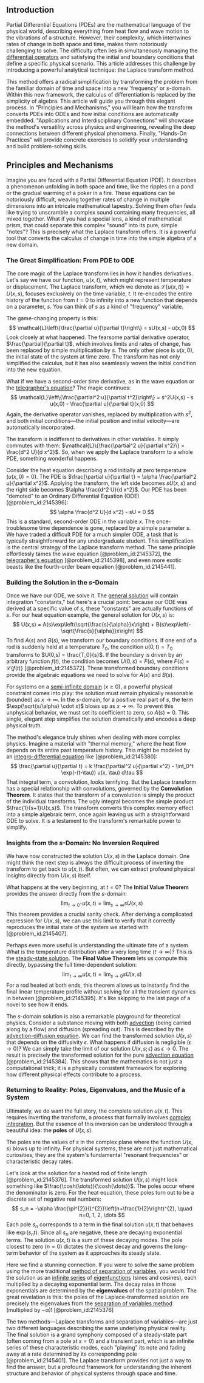 ## Introduction
Partial Differential Equations (PDEs) are the mathematical language of the physical world, describing everything from heat flow and wave motion to the vibrations of a structure. However, their complexity, which intertwines rates of change in both space and time, makes them notoriously challenging to solve. The difficulty often lies in simultaneously managing the [differential operators](@article_id:274543) and satisfying the initial and boundary conditions that define a specific physical scenario. This article addresses this challenge by introducing a powerful analytical technique: the Laplace transform method.

This method offers a radical simplification by transforming the problem from the familiar domain of time and space into a new 'frequency' or $s$-domain. Within this new framework, the calculus of differentiation is replaced by the simplicity of algebra. This article will guide you through this elegant process. In "Principles and Mechanisms," you will learn how the transform converts PDEs into ODEs and how initial conditions are automatically embedded. "Applications and Interdisciplinary Connections" will showcase the method's versatility across physics and engineering, revealing the deep connections between different physical phenomena. Finally, "Hands-On Practices" will provide concrete exercises to solidify your understanding and build problem-solving skills.

## Principles and Mechanisms

Imagine you are faced with a Partial Differential Equation (PDE). It describes a phenomenon unfolding in both space and time, like the ripples on a pond or the gradual warming of a poker in a fire. These equations can be notoriously difficult, weaving together rates of change in multiple dimensions into an intricate mathematical tapestry. Solving them often feels like trying to unscramble a complex sound containing many frequencies, all mixed together. What if you had a special lens, a kind of mathematical prism, that could separate this complex "sound" into its pure, simple "notes"? This is precisely what the Laplace transform offers. It is a powerful tool that converts the calculus of change in time into the simple algebra of a new domain.

### The Great Simplification: From PDE to ODE

The core magic of the Laplace transform lies in how it handles derivatives. Let's say we have our function, $u(x,t)$, which might represent temperature or displacement. The Laplace transform, which we denote as $\mathcal{L}\{u(x,t)\} = U(x,s)$, focuses exclusively on the time variable, $t$. It re-encodes the entire history of the function from $t=0$ to infinity into a new function that depends on a parameter, $s$. You can think of $s$ as a kind of "frequency" variable.

The game-changing property is this:
$$
\mathcal{L}\left\{\frac{\partial u}{\partial t}\right\} = sU(x,s) - u(x,0)
$$
Look closely at what happened. The fearsome partial derivative operator, $\frac{\partial}{\partial t}$, which involves limits and rates of change, has been replaced by simple multiplication by $s$. The only other piece is $u(x,0)$, the initial state of the system at time zero. The transform has not only simplified the calculus, but it has also seamlessly woven the initial condition into the new equation.

What if we have a second-order time derivative, as in the wave equation or the [telegrapher's equation](@article_id:267451)? The magic continues:
$$
\mathcal{L}\left\{\frac{\partial^2 u}{\partial t^2}\right\} = s^2U(x,s) - s u(x,0) - \frac{\partial u}{\partial t}(x,0)
$$
Again, the derivative operator vanishes, replaced by multiplication with $s^2$, and both initial conditions—the initial position and initial velocity—are automatically incorporated.

The transform is indifferent to derivatives in other variables. It simply commutes with them: $\mathcal{L}\{\frac{\partial^2 u}{\partial x^2}\} = \frac{d^2 U}{d x^2}$. So, when we apply the Laplace transform to a whole PDE, something wonderful happens.

Consider the heat equation describing a rod initially at zero temperature ($u(x,0)=0$). The PDE is $\frac{\partial u}{\partial t} = \alpha \frac{\partial^2 u}{\partial x^2}$. Applying the transform, the left side becomes $sU(x,s)$ and the right side becomes $\alpha \frac{d^2 U}{d x^2}$. Our PDE has been "demoted" to an Ordinary Differential Equation (ODE) [@problem_id:2145396]:
$$
\alpha \frac{d^2 U}{d x^2} - sU = 0
$$
This is a standard, second-order ODE in the variable $x$. The once-troublesome time dependence is gone, replaced by a simple parameter $s$. We have traded a difficult PDE for a much simpler ODE, a task that is typically straightforward for any undergraduate student. This simplification is the central strategy of the Laplace transform method. The same principle effortlessly tames the wave equation [@problem_id:2145372], the [telegrapher's equation](@article_id:267451) [@problem_id:2145398], and even more exotic beasts like the fourth-order beam equation [@problem_id:2145441].

### Building the Solution in the $s$-Domain

Once we have our ODE, we solve it. The [general solution](@article_id:274512) will contain integration "constants," but here's a crucial point: because our ODE was derived at a specific value of $s$, these "constants" are actually functions of $s$. For our heat equation example, the general solution for $U(x,s)$ is:
$$
U(x,s) = A(s)\exp\left(\sqrt{\frac{s}{\alpha}}x\right) + B(s)\exp\left(-\sqrt{\frac{s}{\alpha}}x\right)
$$
To find $A(s)$ and $B(s)$, we transform our boundary conditions. If one end of a rod is suddenly held at a temperature $T_0$, the condition $u(0,t)=T_0$ transforms to $U(0,s) = \frac{T_0}{s}$. If the boundary is driven by an arbitrary function $f(t)$, the condition becomes $U(0,s) = F(s)$, where $F(s) = \mathcal{L}\{f(t)\}$ [@problem_id:2145372]. These transformed boundary conditions provide the algebraic equations we need to solve for $A(s)$ and $B(s)$.

For systems on a [semi-infinite domain](@article_id:174822) ($x \ge 0$), a powerful physical constraint comes into play: the solution must remain physically reasonable (bounded) as $x \to \infty$. In the $s$-domain, for a positive real part of $s$, the term $\exp(\sqrt{s/\alpha} \cdot x)$ blows up as $x \to \infty$. To prevent this unphysical behavior, we must set its coefficient to zero, so $A(s)=0$. This single, elegant step simplifies the solution dramatically and encodes a deep physical truth.

The method's elegance truly shines when dealing with more complex physics. Imagine a material with "thermal memory," where the heat flow depends on its entire past temperature history. This might be modeled by an [integro-differential equation](@article_id:175007) like [@problem_id:2145380]:
$$
\frac{\partial u}{\partial t} = k \frac{\partial^2 u}{\partial x^2} - \int_0^t \exp(-(t-\tau)) u(x, \tau) d\tau
$$
That integral term, a convolution, looks terrifying. But the Laplace transform has a special relationship with convolutions, governed by the **Convolution Theorem**. It states that the transform of a convolution is simply the product of the individual transforms. The ugly integral becomes the simple product $\frac{1}{s+1}U(x,s)$. The transform converts this complex memory effect into a simple algebraic term, once again leaving us with a straightforward ODE to solve. It is a testament to the transform's remarkable power to simplify.

### Insights from the $s$-Domain: No Inversion Required

We have now constructed the solution $U(x,s)$ in the Laplace domain. One might think the next step is always the difficult process of inverting the transform to get back to $u(x,t)$. But often, we can extract profound physical insights directly from $U(x,s)$ itself.

What happens at the very beginning, at $t=0$? The **Initial Value Theorem** provides the answer directly from the $s$-domain:
$$
\lim_{t \to 0^+} u(x,t) = \lim_{s \to \infty} sU(x,s)
$$
This theorem provides a crucial sanity check. After deriving a complicated expression for $U(x,s)$, we can use this limit to verify that it correctly reproduces the initial state of the system we started with [@problem_id:2145407].

Perhaps even more useful is understanding the ultimate fate of a system. What is the temperature distribution after a very long time ($t \to \infty$)? This is the [steady-state solution](@article_id:275621). The **Final Value Theorem** lets us compute this directly, bypassing the full time-dependent solution:
$$
\lim_{t \to \infty} u(x,t) = \lim_{s \to 0} sU(x,s)
$$
For a rod heated at both ends, this theorem allows us to instantly find the final linear temperature profile without solving for all the transient dynamics in between [@problem_id:2145395]. It's like skipping to the last page of a novel to see how it ends.

The $s$-domain solution is also a remarkable playground for theoretical physics. Consider a substance moving with both [advection](@article_id:269532) (being carried along by a flow) and diffusion (spreading out). This is described by the [advection-diffusion equation](@article_id:143508). We can find the transformed solution $U(x,s)$ that depends on the diffusivity $\epsilon$. What happens if diffusion is negligible ($\epsilon \to 0$)? We can simply take the limit of our solution $U(x,s;\epsilon)$ as $\epsilon \to 0$. The result is precisely the transformed solution for the pure [advection equation](@article_id:144375) [@problem_id:2145384]. This shows that the mathematics is not just a computational trick; it is a physically consistent framework for exploring how different physical effects contribute to a process.

### Returning to Reality: Poles, Eigenvalues, and the Music of a System

Ultimately, we do want the full story, the complete solution $u(x,t)$. This requires inverting the transform, a process that formally involves [complex integration](@article_id:167231). But the essence of this inversion can be understood through a beautiful idea: the **poles** of $U(x,s)$.

The poles are the values of $s$ in the complex plane where the function $U(x,s)$ blows up to infinity. For physical systems, these are not just mathematical curiosities; they are the system's fundamental "resonant frequencies" or characteristic decay rates.

Let's look at the solution for a heated rod of finite length [@problem_id:2145376]. The transformed solution $U(x,s)$ might look something like $\frac{\cosh(\dots)}{\cosh(\dots)}$. The poles occur where the denominator is zero. For the heat equation, these poles turn out to be a discrete set of negative real numbers:
$$
s_n = -\alpha \frac{\pi^{2}}{L^{2}}\left(n+\frac{1}{2}\right)^{2}, \quad n=0, 1, 2, \dots
$$
Each pole $s_n$ corresponds to a term in the final solution $u(x,t)$ that behaves like $\exp(s_n t)$. Since all $s_n$ are negative, these are decaying exponential terms. The solution $u(x,t)$ is a sum of these decaying modes. The pole closest to zero ($n=0$) dictates the slowest decay and governs the long-term behavior of the system as it approaches its steady state.

Here we find a stunning connection. If you were to solve the same problem using the more traditional [method of separation of variables](@article_id:196826), you would find the solution as an [infinite series](@article_id:142872) of [eigenfunctions](@article_id:154211) (sines and cosines), each multiplied by a decaying exponential term. The decay rates in those exponentials are determined by the **eigenvalues** of the spatial problem. The great revelation is this: the poles of the Laplace-transformed solution are precisely the eigenvalues from the [separation of variables method](@article_id:168015) (multiplied by $-\alpha$)! [@problem_id:2145376]

The two methods—Laplace transforms and separation of variables—are just two different languages describing the same underlying physical reality. The final solution is a grand symphony composed of a steady-state part (often coming from a pole at $s=0$) and a transient part, which is an infinite series of these characteristic modes, each "playing" its note and fading away at a rate determined by its corresponding pole [@problem_id:2145401]. The Laplace transform provides not just a way to find the answer, but a profound framework for understanding the inherent structure and behavior of physical systems through space and time.